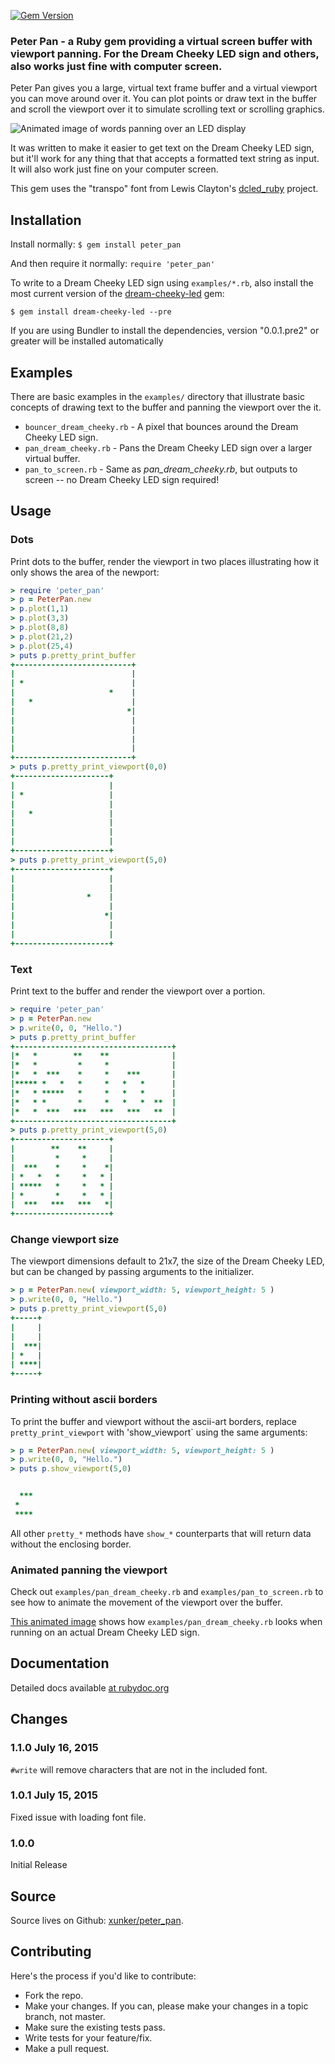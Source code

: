 [![Gem Version](https://badge.fury.io/rb/peter_pan.svg)](http://badge.fury.io/rb/peter_pan)
### Peter Pan - a Ruby gem providing a virtual screen buffer with viewport panning. For the Dream Cheeky LED sign and others, also works just fine with computer screen.

Peter Pan gives you a large, virtual text frame buffer and a virtual
viewport you can move around over it. You can plot points or draw text in the
buffer and scroll the viewport over it to simulate scrolling text or scrolling
graphics.

![Animated image of words panning over an LED display](https://github.com/xunker/peter_pan/raw/master/panning_text_example.gif)

It was written to make it easier to get text on the Dream Cheeky LED sign, but
it'll work for any thing that that accepts a formatted text string as input. It
will also work just fine on your computer screen.

This gem uses the "transpo" font from Lewis Clayton's [dcled_ruby](https://github.com/Lewis-Clayton/dcled_ruby) project.

## Installation

Install normally: `$ gem install peter_pan`

And then require it normally: `require 'peter_pan'`

To write to a Dream Cheeky LED sign using `examples/*.rb`, also
install the most current version of the [dream-cheeky-led](https://github.com/Aupajo/dream-cheeky-led) gem:

```shell
$ gem install dream-cheeky-led --pre
```

If you are using Bundler to install the dependencies, version "0.0.1.pre2" or
greater will be installed automatically

## Examples

There are basic examples in the `examples/` directory that illustrate basic
concepts of drawing text to the buffer and panning the viewport over the it.

* `bouncer_dream_cheeky.rb` - A pixel that bounces around the Dream Cheeky LED sign.
* `pan_dream_cheeky.rb` - Pans the Dream Cheeky LED sign over a larger virtual buffer.
* `pan_to_screen.rb` - Same as _pan_dream_cheeky.rb_, but outputs to screen -- no Dream Cheeky LED sign required!

## Usage

### Dots

Print dots to the buffer, render the viewport in two places illustrating how
it only shows the area of the newport:

```ruby
> require 'peter_pan'
> p = PeterPan.new
> p.plot(1,1)
> p.plot(3,3)
> p.plot(8,8)
> p.plot(21,2)
> p.plot(25,4)
> puts p.pretty_print_buffer
+--------------------------+
|                          |
| *                        |
|                     *    |
|   *                      |
|                         *|
|                          |
|                          |
|                          |
|                          |
+--------------------------+
> puts p.pretty_print_viewport(0,0)
+---------------------+
|                     |
| *                   |
|                     |
|   *                 |
|                     |
|                     |
|                     |
+---------------------+
> puts p.pretty_print_viewport(5,0)
+---------------------+
|                     |
|                     |
|                *    |
|                     |
|                    *|
|                     |
|                     |
+---------------------+
```

### Text

Print text to the buffer and render the viewport over a portion.

```ruby
> require 'peter_pan'
> p = PeterPan.new
> p.write(0, 0, "Hello.")
> puts p.pretty_print_buffer
+-----------------------------------+
|*   *        **    **              |
|*   *         *     *              |
|*   *  ***    *     *    ***       |
|***** *   *   *     *   *   *      |
|*   * *****   *     *   *   *      |
|*   * *       *     *   *   *  **  |
|*   *  ***   ***   ***   ***   **  |
+-----------------------------------+
> puts p.pretty_print_viewport(5,0)
+---------------------+
|        **    **     |
|         *     *     |
|  ***    *     *    *|
| *   *   *     *   * |
| *****   *     *   * |
| *       *     *   * |
|  ***   ***   ***   *|
+---------------------+
```

### Change viewport size

The viewport dimensions default to 21x7, the size of the Dream Cheeky LED,
but can be changed by passing arguments to the initializer.

```ruby
> p = PeterPan.new( viewport_width: 5, viewport_height: 5 )
> p.write(0, 0, "Hello.")
> puts p.pretty_print_viewport(5,0)
+-----+
|     |
|     |
|  ***|
| *   |
| ****|
+-----+
```

### Printing without ascii borders

To print the buffer and viewport without the ascii-art borders, replace
`pretty_print_viewport`  with 'show_viewport` using the same arguments:

```ruby
> p = PeterPan.new( viewport_width: 5, viewport_height: 5 )
> p.write(0, 0, "Hello.")
> puts p.show_viewport(5,0)


  ***
 *
 ****
```

All other `pretty_*` methods have `show_*` counterparts that will return data
without the enclosing border.

### Animated panning the viewport

Check out `examples/pan_dream_cheeky.rb` and `examples/pan_to_screen.rb` to see
how to animate the movement of the viewport over the buffer.

[This animated image](https://github.com/xunker/peter_pan/raw/master/panning_text_example.gif) shows how `examples/pan_dream_cheeky.rb` looks when running on an actual Dream Cheeky LED sign.

## Documentation

Detailed docs available [at rubydoc.org](http://rubydoc.org/github/xunker/peter_pan/master/frames)

## Changes

### 1.1.0 July 16, 2015
`#write` will remove characters that are not in the included font.

### 1.0.1 July 15, 2015
Fixed issue with loading font file.

### 1.0.0
Initial Release


## Source

Source lives on Github: [xunker/peter_pan](https://github.com/xunker/peter_pan).

## Contributing

Here's the process if you'd like to contribute:

  * Fork the repo.
  * Make your changes. If you can, please make your changes in a topic branch, not master.
  * Make sure the existing tests pass.
  * Write tests for your feature/fix.
  * Make a pull request.
